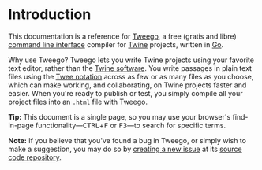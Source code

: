 <!-- ***********************************************************************************************
	Introduction
************************************************************************************************ -->
<h1 id="introduction">Introduction</h1>

This documentation is a reference for [Tweego](http://www.motoslave.net/tweego/), a free (gratis and libre) [command line interface](https://en.wikipedia.org/wiki/Command-line_interface) compiler for [Twine](http://twinery.org/) projects, written in [Go](http://golang.org/).

Why use Tweego?  Tweego lets you write Twine projects using your favorite text editor, rather than the [Twine software](http://twinery.org/).  You write passages in plain text files using the [Twee notation](#twee-notation) across as few or as many files as you choose, which can make working, and collaborating, on Twine projects faster and easier.  When you're ready to publish or test, you simply compile all your project files into an `.html` file with Tweego.

<p role="note" class="tip"><b>Tip:</b>
This document is a single page, so you may use your browser's find-in-page functionality—<kbd>CTRL</kbd>+<kbd>F</kbd> or <kbd>F3</kbd>—to search for specific terms.
</p>

<p role="note"><b>Note:</b>
If you believe that you've found a bug in Tweego, or simply wish to make a suggestion, you may do so by <a href="https://github.com/J2Nlab/tweego-lab/issues">creating a new issue</a> at its <a href="https://github.com/J2Nlab/tweego-lab">source code repository</a>.
</p>
